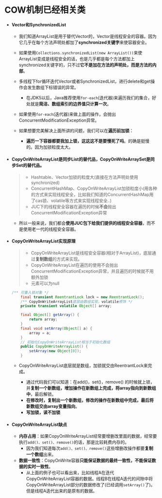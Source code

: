 # COW机制已经相关类



- #### Vector和SynchronizedList

  - 我们知道ArrayList是用于替代Vector的，Vector是线程安全的容器。因为它几乎在每个方法声明处都加了**synchronized关键字**来使容器安全。
  - 如果使用`Collections.synchronizedList(new ArrayList())`来使ArrayList变成是线程安全的话，也是几乎都是每个方法都加上synchronized关键字的，只不过**它不是加在方法的声明处，而是方法的内部**。

  - 多线程下for循环迭代Vector或者SynchronizedList，进行delete和get操作会发生数组下标错误的异常。
    - 在JDK5以后，Java推荐使用`for-each`(迭代器)来遍历我们的集合，好处就是**简洁、数组索引的边界值只计算一次**。
  - 如果使用`for-each`(迭代器)来做上面的操作，会抛出ConcurrentModificationException异常。
  - 如果想要完美解决上面所讲的问题，我们可以在**遍历前加锁**：
    - **遍历一下容器都要我加上锁，这这这不是要慢死了吗**。的确是挺慢的。因为加锁粒度太大。

  

- #### CopyOnWriteArrayList是同步List的替代品，CopyOnWriteArraySet是同步Set的替代品。

  > - Hashtable、Vector加锁的粒度大(直接在方法声明处使用synchronized)
  > - ConcurrentHashMap、CopyOnWriteArrayList加锁粒度小(用各种的方式来实现线程安全，比如我们知道的ConcurrentHashMap用了cas锁、volatile等方式来实现线程安全..)
  > - JUC下的线程安全容器在遍历的时候**不会**抛出ConcurrentModificationException异常

  - 所以一般来说，我们都会**使用JUC包下给我们提供的线程安全容器**，而不是使用老一代的线程安全容器。

  

- #### CopyOnWriteArrayList实现原理

  > - CopyOnWriteArrayList是线程安全容器(相对于ArrayList)，底层通过**复制数组**的方式来实现。
  > - CopyOnWriteArrayList在遍历的使用不会抛出ConcurrentModificationException异常，并且遍历的时候就不用额外加锁
  > - 元素可以为null

  ```java 
  /** 可重入锁对象 */
      final transient ReentrantLock lock = new ReentrantLock();
      /** CopyOnWriteArrayList底层由数组实现，volatile修饰 */
      private transient volatile Object[] array;
  
      final Object[] getArray() {
          return array;
      }
      final void setArray(Object[] a) {
          array = a;
      }
      // 初始化CopyOnWriteArrayList相当于初始化数组
      public CopyOnWriteArrayList() {
          setArray(new Object[0]);
      }
  ```

  - CopyOnWriteArrayList底层就是数组，加锁就交由ReentrantLock来完成。

    - 通过代码我们可以知道：在add()，set()，remove() 的时候就上锁，并**复制一个新数组，增加操作在新数组上完成，将array指向到新数组中**，最后解锁。
    - **在修改时，复制出一个新数组，修改的操作在新数组中完成，最后将新数组交由array变量指向**。
    - **写加锁，读不加锁**

    

- #### CopyOnWriteArrayList缺点

  - **内存占用**：如果CopyOnWriteArrayList经常要增删改里面的数据，经常要执行`add()、set()、remove()`的话，那是比较耗费内存的。
    - 因为我们知道每次`add()、set()、remove()`这些增删改操作都要**复制一个数组**出来。
  - **数据一致性**：CopyOnWrite容器**只能保证数据的最终一致性，不能保证数据的实时一致性**。
    - 从上面的例子也可以看出来，比如线程A在迭代CopyOnWriteArrayList容器的数据。线程B在线程A迭代的间隙中将CopyOnWriteArrayList部分的数据修改了(已经调用`setArray()`了)。但是线程A迭代出来的是原有的数据。